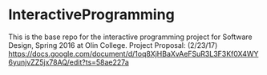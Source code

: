 # InteractiveProgramming
This is the base repo for the interactive programming project for Software Design, Spring 2016 at Olin College.
Project Proposal: (2/23/17)
https://docs.google.com/document/d/1oq8XjHBaXvAeFSuR3L3F3Kf0X4WY6yunjvZZ5jx78AQ/edit?ts=58ae227a
